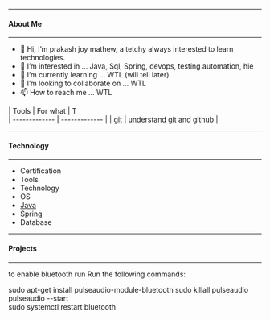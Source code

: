 -----------------------------------------------------------------------------
#### About Me ####
-----------------------------------------------------------------------------
- 👋 Hi, I’m prakash joy mathew, a tetchy always interested to learn technologies. 
- 👀 I’m interested in ... Java, Sql, Spring, devops, testing automation, hie
- 🌱 I’m currently learning ... WTL (will tell later)
- 💞️ I’m looking to collaborate on ... WTL
- 📫 How to reach me ... WTL

| Tools     |        For what       | T       
| ------------- | ------------- |
| [git](https://github.com/prakash-tech-world/m01.01.01-git)          |   understand git and github |


------------------------------------------------------------------------------
#### Technology ####
------------------------------------------------------------------------------

* Certification
* Tools
* Technology
* OS
* [Java](https://github.com/prakash-tech-world/m04.00.00-java/blob/main/README.md)
* Spring
* Database


------------------------------------------------------------------------------
#### Projects ####
------------------------------------------------------------------------------




to enable bluetooth run 
Run the following commands:

sudo apt-get install pulseaudio-module-bluetooth
sudo killall pulseaudio
pulseaudio --start    
sudo systemctl restart bluetooth
